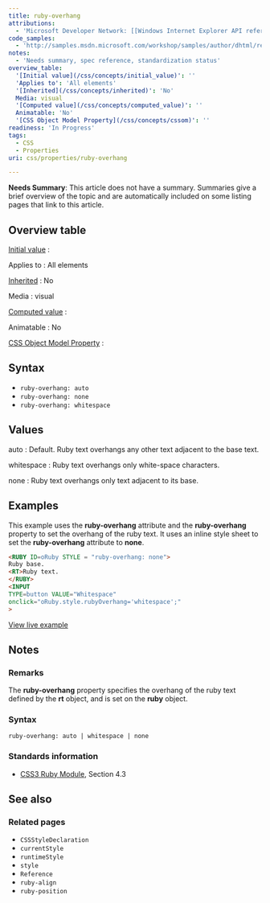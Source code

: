 ```yaml
---
title: ruby-overhang
attributions:
  - 'Microsoft Developer Network: [[Windows Internet Explorer API reference](http://msdn.microsoft.com/en-us/library/ie/hh828809%28v=vs.85%29.aspx) Article]'
code_samples:
  - 'http://samples.msdn.microsoft.com/workshop/samples/author/dhtml/refs/rubyoverhang.htm'
notes:
  - 'Needs summary, spec reference, standardization status'
overview_table:
  '[Initial value](/css/concepts/initial_value)': ''
  'Applies to': 'All elements'
  '[Inherited](/css/concepts/inherited)': 'No'
  Media: visual
  '[Computed value](/css/concepts/computed_value)': ''
  Animatable: 'No'
  '[CSS Object Model Property](/css/concepts/cssom)': ''
readiness: 'In Progress'
tags:
  - CSS
  - Properties
uri: css/properties/ruby-overhang

---
```

**Needs Summary**: This article does not have a summary. Summaries give a brief overview of the topic and are automatically included on some listing pages that link to this article.

## Overview table

[Initial value](/css/concepts/initial_value)
:

Applies to
:   All elements

[Inherited](/css/concepts/inherited)
:   No

Media
:   visual

[Computed value](/css/concepts/computed_value)
:

Animatable
:   No

[CSS Object Model Property](/css/concepts/cssom)
:

## Syntax

-   `ruby-overhang: auto`
-   `ruby-overhang: none`
-   `ruby-overhang: whitespace`

## Values

auto
:   Default. Ruby text overhangs any other text adjacent to the base text.

whitespace
:   Ruby text overhangs only white-space characters.

none
:   Ruby text overhangs only text adjacent to its base.

## Examples

This example uses the **ruby-overhang** attribute and the **ruby-overhang** property to set the overhang of the ruby text. It uses an inline style sheet to set the **ruby-overhang** attribute to **none**.

``` html
<RUBY ID=oRuby STYLE = "ruby-overhang: none">
Ruby base.
<RT>Ruby text.
</RUBY>
<INPUT
TYPE=button VALUE="Whitespace"
onclick="oRuby.style.rubyOverhang='whitespace';"
>
```

[View live example](http://samples.msdn.microsoft.com/workshop/samples/author/dhtml/refs/rubyoverhang.htm)

## Notes

### Remarks

The **ruby-overhang** property specifies the overhang of the ruby text defined by the **rt** object, and is set on the **ruby** object.

### Syntax

`ruby-overhang: auto | whitespace | none`

### Standards information

-   [CSS3 Ruby Module](http://go.microsoft.com/fwlink/p/?linkid=203763), Section 4.3

## See also

### Related pages

-   `CSSStyleDeclaration`
-   `currentStyle`
-   `runtimeStyle`
-   `style`
-   `Reference`
-   `ruby-align`
-   `ruby-position`
